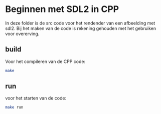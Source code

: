# Beginnen met SDL2 in CPP

In deze folder is de src code voor het rendender van een afbeelding met sdl2.
Bij het maken van de code is rekening gehouden met het gebruiken voor overerving.

## build

Voor het compileren van de CPP code:
```bash
make
```

## run

voor het starten van de code:
```bash
make run
```